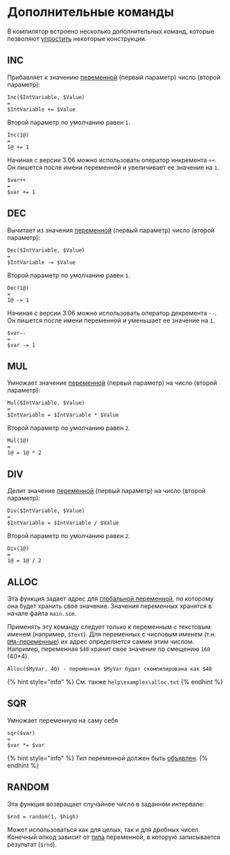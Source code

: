 # Дополнительные команды

В компилятор встроено несколько дополнительных команд, которые позволяют [упростить](https://ru.wikipedia.org/wiki/%D0%A1%D0%B8%D0%BD%D1%82%D0%B0%D0%BA%D1%81%D0%B8%D1%87%D0%B5%D1%81%D0%BA%D0%B8%D0%B9_%D1%81%D0%B0%D1%85%D0%B0%D1%80) некоторые конструкции.

## INC

Прибавляет к значению [переменной](variables.md) \(первый параметр\) число \(второй параметр\):

```text
Inc($IntVariable, $Value)
=
$IntVariable += $Value
```

Второй параметр по умолчанию равен `1`.

```text
Inc(1@)
=
1@ += 1
```

Начиная с версии 3.06 можно использовать оператор инкремента `++`. Он пишется после имени переменной и увеличивает ее значение на `1`.

```text
$var++
=
$var += 1
```

## DEC

Вычитает из значения [переменной](variables.md) \(первый параметр\) число \(второй параметр\):

```text
Dec($IntVariable, $Value)
=
$IntVariable -= $Value
```

Второй параметр по умолчанию равен `1`.

```text
Dec(1@)
=
1@ -= 1
```

Начиная с версии 3.06 можно использовать оператор декремента `--`. Он пишется после имени переменной и уменьшает ее значение на `1`.

```text
$var--
=
$var -= 1
```

## MUL

Умножает значение [переменной](variables.md) \(первый параметр\) на число \(второй параметр\):

```text
Mul($IntVariable, $Value)
=
$IntVariable = $IntVariable * $Value
```

Второй параметр по умолчанию равен `2`.

```text
Mul(1@)
=
1@ = 1@ * 2
```

## DIV

Делит значение [переменной](variables.md) \(первый параметр\) на число \(второй параметр\):

```text
Div($IntVariable, $Value)
=
$IntVariable = $IntVariable / $Value
```

Второй параметр по умолчанию равен `2`.

```text
Div(1@)
=
1@ = 1@ / 2
```

## ALLOC 

Эта функция задает адрес для [глобальной переменной](variables.md#globalnye-peremennye), по которому она будет хранить свое значение. Значения переменных хранятся в начале файла `main.scm`. 

Применять эту команду следует только к переменным с текстовым именем \(например, `$text`\). Для переменных с числовым именем \(т.н. [`DMA`-переменные](variables.md#globalnye-peremennye)\) их адрес определяется самим этим числом. Например, переменная `$40` хранит свое значение по смещению `160` \(40\*4\).

```text
Alloc($MyVar, 40) - переменная $MyVar будет скомпилирована как $40
```

{% hint style="info" %}
См. также `help\examples\alloc.txt`
{% endhint %}

## SQR

Умножает переменную на саму себя

```text
sqr($var) 
=
$var *= $var
```

{% hint style="info" %}
Тип переменной должен быть [объявлен](variables.md#konstrukciya-var-end).
{% endhint %}

## RANDOM

Эта функция возвращает случайное число в заданном интервале:

```text
$rnd = random(1, $high)
```

Может использоваться как для целых, так и для дробных чисел. Конечный опкод зависит от [типа](variables.md#konstrukciya-var-end) переменной, в которую записывается результат \(`$rnd`\).

